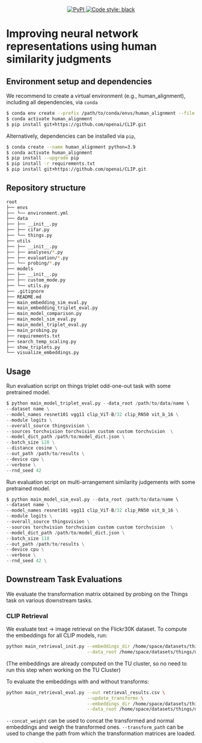 <div align="center">
    <a href="https://github.com/LukasMut/human_alignment/blob/main" rel="nofollow">
        <img src="https://img.shields.io/badge/python-3.8%20%7C%203.9-blue.svg" alt="PyPI" />
    </a>
    <a href="https://github.com/psf/black" rel="nofollow">
        <img src="https://img.shields.io/badge/code%20style-black-000000.svg" alt="Code style: black" />
    </a>
</div>

# Improving neural network representations using human similarity judgments

## Environment setup and dependencies

We recommend to create a virtual environment (e.g., human_alignment), including all dependencies, via `conda`

```bash
$ conda env create --prefix /path/to/conda/envs/human_alignment --file envs/environment.yml
$ conda activate human_alignment
$ pip install git+https://github.com/openai/CLIP.git
```

Alternatively, dependencies can be installed via `pip`,

```bash
$ conda create --name human_alignment python=3.9
$ conda activate human_alignment
$ pip install --upgrade pip
$ pip install -r requirements.txt
$ pip install git+https://github.com/openai/CLIP.git
```

## Repository structure

```bash
root
├── envs
├── └── environment.yml
├── data
├── ├── __init__.py
├── ├── cifar.py
├── └── things.py
├── utils
├── ├── __init__.py
├── ├── analyses/*.py
├── ├── evaluation/*.py
├── └── probing/*.py
├── models
├── ├── __init__.py
├── ├── custom_mode.py
├── └── utils.py
├── .gitignore
├── README.md
├── main_embedding_sim_eval.py
├── main_embedding_triplet_eval.py
├── main_model_comparison.py
├── main_model_sim_eval.py
├── main_model_triplet_eval.py
├── main_probing.py
├── requirements.txt
├── search_temp_scaling.py
├── show_triplets.py
└── visualize_embeddings.py
```

## Usage

Run evaluation script on things triplet odd-one-out task with some pretrained model.

```python
$ python main_model_triplet_eval.py --data_root /path/to/data/name \ 
--dataset name \
--model_names resnet101 vgg11 clip_ViT-B/32 clip_RN50 vit_b_16 \
--module logits \
--overall_source thingsvision \
--sources torchvision torchvision custom custom torchvision  \
--model_dict_path /path/to/model_dict.json \
--batch_size 128 \
--distance cosine \
--out_path /path/to/results \
--device cpu \
--verbose \
--rnd_seed 42
```

Run evaluation script on multi-arrangement similarity judgements with some pretrained model.

```python
$ python main_model_sim_eval.py --data_root /path/to/data/name \ 
--dataset name \
--model_names resnet101 vgg11 clip_ViT-B/32 clip_RN50 vit_b_16 \
--module logits \
--overall_source thingsvision \
--sources torchvision torchvision custom custom torchvision  \
--model_dict_path /path/to/model_dict.json \
--batch_size 118 
--out_path /path/to/results \
--device cpu \
--verbose \
--rnd_seed 42 \
```


## Downstream Task Evaluations
We evaluate the transformation matrix obtained by probing on the Things task on various downstream tasks.

### CLIP Retrieval
We evaluate text -> image retrieval on the Flickr30K dataset. 
To compute the embeddings for all CLIP models, run:

```bash
python main_retrieval_init.py --embeddings_dir /home/space/datasets/things/downstream/clip-retrieval/retrieval_embeddings \
                              --data_root /home/space/datasets/things/downstream/clip-retrieval/flickr30k_images
```
(The embeddings are already computed on the TU cluster, so no need to run this step when working on the TU Cluster)

To evaluate the embeddings with and without transforms:

```bash
python main_retrieval_eval.py --out retrieval_results.csv \
                              --update_transforms \
                              --embeddings_dir /home/space/datasets/things/downstream/clip-retrieval/retrieval_embeddings \
                              --data_root /home/space/datasets/things/downstream/clip-retrieval/flickr30k_images
```
`--concat_weight` can be used to concat the transformed and normal embeddings and weigh the transformed ones.
`--transform_path` can be used to change the path from which the transformation matrices are loaded.










